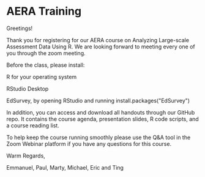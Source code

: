 # AERA Training 

Greetings! 

Thank you for registering for our AERA course on Analyzing Large-scale Assessment Data Using R. We are looking forward to meeting every one of you through the zoom meeting.  

Before the class, please install: 

R for your operating system 

RStudio Desktop  

EdSurvey, by opening RStudio and running install.packages("EdSurvey") 

In addition, you can access and download all handouts through our GitHub repo. It contains the course agenda, presentation slides, R code scripts, and a course reading list. 

To help keep the course running smoothly please use the Q&A tool in the Zoom Webinar platform if you have any questions for this course. 

Warm Regards, 

Emmanuel, Paul, Marty, Michael, Eric and Ting 
